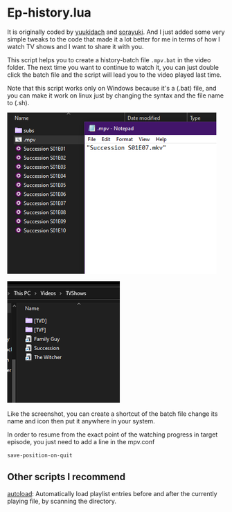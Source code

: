 # Ep-history.lua

It is originally coded by [yuukidach](https://github.com/yuukidach/mpv-scripts) and [sorayuki](https://github.com/sorayuki-winter/mpv-plugin-bookmark). And I just added some very simple tweaks to the code that made it a lot better for me in terms of how I watch TV shows and I want to share it with you.

This script helps you to create a history-batch file `.mpv.bat` in the video folder. The next time you want to continue to watch it, you can just double click the batch file and the script will lead you to the video played last time.

Note that this script works only on Windows because it's a (.bat) file, and you can make it work on linux just by changing the syntax and the file name to (.sh).

![Ep-history.lua](./res/batch-file.png)

![tv-shows](./res/tv-shows.png)

Like the screenshot, you can create a shortcut of the batch file change its name and icon then put it anywhere in your system.

In order to resume from the exact point of the watching progress in target episode, you just need to add a line in the mpv.conf

``` txt
save-position-on-quit
```

## Other scripts I recommend

[autoload](https://github.com/mpv-player/mpv/blob/master/TOOLS/lua/autoload.lua): Automatically load playlist entries before and after the currently playing file, by scanning the directory.
